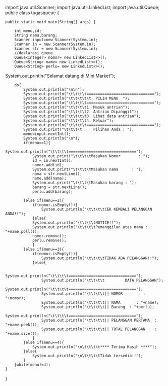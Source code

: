 

import java.util.Scanner;
import java.util.LinkedList;
import java.util.Queue;
public class tugasqueue  {

    public static void main(String[] args) {

        int menu,id;
        String nama,barang;
        Scanner input=new Scanner(System.in);
        Scanner in = new Scanner(System.in);
        Scanner str = new Scanner(System.in);
        //deklarasi queue
        Queue<Integer> nomor= new LinkedList<>();
        Queue<String> name= new LinkedList<>();
        Queue<String> perlu= new LinkedList<>();

System.out.println("Selamat datang di Mini Market");
                
        do{
            System.out.println("\n\n");
            System.out.println("\t\t\t\t==============================");
            System.out.println("\t\t\t\t\t  PILIH MENU  ");
            System.out.println("\t\t\t\t==============================");
            System.out.println("\t\t\t\t1. Masuk antrian");
            System.out.println("\t\t\t\t2. Antrian Dipanggil");
            System.out.println("\t\t\t\t3. Lihat data antrian");
            System.out.println("\t\t\t\t4. Keluar");
            System.out.println("\t\t\t\t==============================");
            System.out.print("\t\t\t\t     Pilihan Anda : ");
            menu=input.nextInt();
            System.out.println("\n");
            if(menu==1){
                System.out.println("\t\t\t\t==============================");
                System.out.print("\t\t\t\tMasukan Nomor        : ");
                id = in.nextInt();
                nomor.add(id);
                System.out.print("\t\t\t\tMasukan nama      : ");
                nama = str.nextLine();
                name.add(nama);
                System.out.print("\t\t\t\tMasukan barang : ");
                barang = str.nextLine();
                perlu.add(barang);

            }else if(menu==2){
                if(nomor.isEmpty()){
                    System.out.println("\t\t\t\tCEK KEMBALI PELANGGAN ANDA!!");
                }else{
                System.out.println("\t\t\t\tNOTICE!!");
                System.out.println("\t\t\t\tPemanggilan atas nama : "+name.poll());
                nomor.remove();
                perlu.remove();
                }
            }else if(menu==3){
                if(nomor.isEmpty()){
                    System.out.println("\t\t\t\tTIDAK ADA PELANGGAN!!");
                }else{
                    
                    System.out.println("\t\t\t\t==============================");
                    System.out.println("\t\t\t\t         DATA PELANGGAN");
                    System.out.println("\t\t\t\t==============================");
                    System.out.println("\t\t\t\t|| NOMOR         : "+nomor);
                    System.out.println("\t\t\t\t|| NAMA       : "+name);
                    System.out.println("\t\t\t\t|| Barang  : "+perlu);
                    System.out.println("\t\t\t\t==============================");
                    System.out.println("\t\t\t\t|| PELANGGAN PERTAMA  : "+name.peek());
                    System.out.println("\t\t\t\t|| TOTAL PELANGGAN    : "+name.size());
                }
            }else if(menu==4){
                System.out.println("\n\t\t\t\t**** Terima Kasih ****");
            }else{
                System.out.println("\n\t\t\t\tTidak tersedia!!");
            }
        }while(menu!=4);
    }
}

